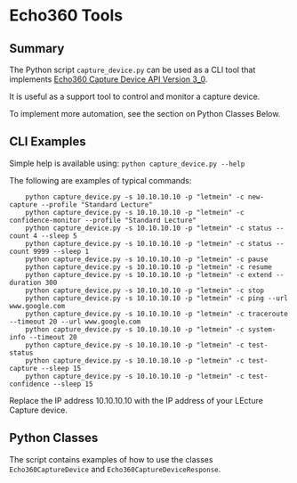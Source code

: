 # Echo360 Tools

## Summary

The Python script `capture_device.py` can be used as a CLI tool that implements [Echo360 Capture Device API Version 3_0](http://confluence.echo360.com/display/54/Capture+Device+API).

It is useful as a support tool to control and monitor a capture device.

To implement more automation, see the section on Python Classes Below.

## CLI Examples

Simple help is available using:
`python capture_device.py --help`

The following are examples of typical commands:
```
	python capture_device.py -s 10.10.10.10 -p "letmein" -c new-capture --profile "Standard Lecture"
	python capture_device.py -s 10.10.10.10 -p "letmein" -c confidence-monitor --profile "Standard Lecture"
	python capture_device.py -s 10.10.10.10 -p "letmein" -c status --count 4 --sleep 5
	python capture_device.py -s 10.10.10.10 -p "letmein" -c status --count 9999 --sleep 1
	python capture_device.py -s 10.10.10.10 -p "letmein" -c pause
	python capture_device.py -s 10.10.10.10 -p "letmein" -c resume
	python capture_device.py -s 10.10.10.10 -p "letmein" -c extend --duration 300
	python capture_device.py -s 10.10.10.10 -p "letmein" -c stop
	python capture_device.py -s 10.10.10.10 -p "letmein" -c ping --url www.google.com
	python capture_device.py -s 10.10.10.10 -p "letmein" -c traceroute --timeout 20 --url www.google.com
	python capture_device.py -s 10.10.10.10 -p "letmein" -c system-info --timeout 20
	python capture_device.py -s 10.10.10.10 -p "letmein" -c test-status
	python capture_device.py -s 10.10.10.10 -p "letmein" -c test-capture --sleep 15
	python capture_device.py -s 10.10.10.10 -p "letmein" -c test-confidence --sleep 15
```

Replace the IP address 10.10.10.10 with the IP address of your LEcture Capture device.

## Python Classes

The script contains examples of how to use the classes `Echo360CaptureDevice` and `Echo360CaptureDeviceResponse`.

